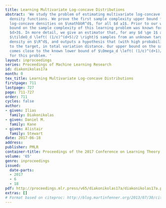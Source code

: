 ```yaml
---
title: Learning Multivariate Log-concave Distributions
abstract: 'We study the problem of estimating multivariate log-concave probability
  density functions. We prove the first sample complexity upper bound for learning
  log-concave densities on $\mathbbR^d$, for all $d ≥1$. Prior to our work, no upper
  bound on the sample complexity of this learning problem was known for the case of
  $d>3$. In more detail, we give an estimator that, for any $d \ge 1$ and $ε>0$, draws
  $\tildeO_d \left( (1/ε)^(d+5)/2 \right)$ samples from an unknown target log-concave
  density on $\R^d$, and outputs a hypothesis that (with high probability) is $ε$-close
  to the target, in total variation distance. Our upper bound on the sample complexity
  comes close to the known lower bound of $\Omega_d \left( (1/ε)^(d+1)/2 \right)$
  for this problem. '
layout: inproceedings
series: Proceedings of Machine Learning Research
id: diakonikolas17a
month: 0
tex_title: Learning Multivariate Log-concave Distributions
firstpage: 711
lastpage: 727
page: 711-727
order: 711
cycles: false
author:
- given: Ilias
  family: Diakonikolas
- given: Daniel M.
  family: Kane
- given: Alistair
  family: Stewart
date: 2017-06-18
address: 
publisher: PMLR
container-title: Proceedings of the 2017 Conference on Learning Theory
volume: '65'
genre: inproceedings
issued:
  date-parts:
  - 2017
  - 6
  - 18
pdf: http://proceedings.mlr.press/v65/diakonikolas17a/diakonikolas17a.pdf
extras: []
# Format based on citeproc: http://blog.martinfenner.org/2013/07/30/citeproc-yaml-for-bibliographies/
---
```

